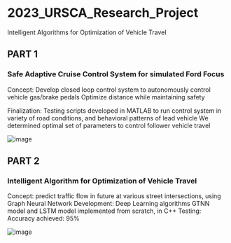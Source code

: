 # 2023_URSCA_Research_Project
Intelligent Algorithms for Optimization of Vehicle Travel

## PART 1
### Safe Adaptive Cruise Control System for simulated Ford Focus

Concept: Develop closed loop control system to autonomously control vehicle gas/brake pedals
          Optimize distance while maintaining safety

Finalization: Testing scripts developed in MATLAB to run control system in variety of road conditions, and behavioral patterns of lead vehicle
              We determined optimal set of parameters to control follower vehicle travel
              
![image](https://github.com/Ayushsaha103/2023_URSCA_Research_Project/assets/71895904/ba8a1ac7-b010-45fa-9db8-126dd735334d)



## PART 2
### Intelligent Algorithm for Optimization of Vehicle Travel

Concept: predict traffic flow in future at various street intersections, using Graph Neural Network
Development: Deep Learning algorithms GTNN model and LSTM model implemented from scratch, in C++
Testing: Accuracy achieved: 95%

![image](https://github.com/Ayushsaha103/2023_URSCA_Research_Project/assets/71895904/28d81b0d-28db-4577-9522-abf0c9bc6109)
